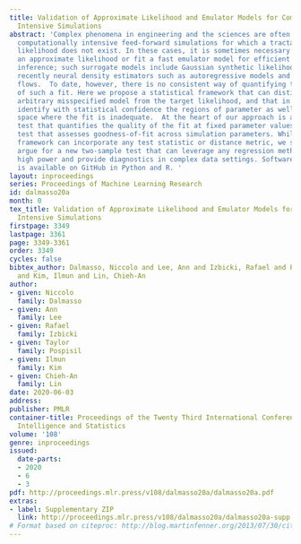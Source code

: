 ```yaml
---
title: Validation of Approximate Likelihood and Emulator Models for Computationally
  Intensive Simulations
abstract: 'Complex phenomena in engineering and the sciences are often modeled with
  computationally intensive feed-forward simulations for which a tractable analytic
  likelihood does not exist. In these cases, it is sometimes necessary to estimate
  an approximate likelihood or fit a fast emulator model for efficient statistical
  inference; such surrogate models include Gaussian synthetic likelihoods and more
  recently neural density estimators such as autoregressive models and normalizing
  flows.  To date, however, there is no consistent way of quantifying the quality
  of such a fit. Here we propose a statistical framework that can distinguish any
  arbitrary misspecified model from the target likelihood, and that in addition can
  identify with statistical confidence the regions of parameter as well as feature
  space where the fit is inadequate.  At the heart of our approach is a  two-sample
  test that quantifies the quality of the fit at fixed parameter values, and a global
  test that assesses goodness-of-fit across simulation parameters. While our general
  framework can incorporate any test statistic or distance metric, we specifically
  argue for a new two-sample test that can leverage any regression method to attain
  high power and provide diagnostics in complex data settings. Software for our approach
  is available on GitHub in Python and R. '
layout: inproceedings
series: Proceedings of Machine Learning Research
id: dalmasso20a
month: 0
tex_title: Validation of Approximate Likelihood and Emulator Models for Computationally
  Intensive Simulations
firstpage: 3349
lastpage: 3361
page: 3349-3361
order: 3349
cycles: false
bibtex_author: Dalmasso, Niccolo and Lee, Ann and Izbicki, Rafael and Pospisil, Taylor
  and Kim, Ilmun and Lin, Chieh-An
author:
- given: Niccolo
  family: Dalmasso
- given: Ann
  family: Lee
- given: Rafael
  family: Izbicki
- given: Taylor
  family: Pospisil
- given: Ilmun
  family: Kim
- given: Chieh-An
  family: Lin
date: 2020-06-03
address: 
publisher: PMLR
container-title: Proceedings of the Twenty Third International Conference on Artificial
  Intelligence and Statistics
volume: '108'
genre: inproceedings
issued:
  date-parts:
  - 2020
  - 6
  - 3
pdf: http://proceedings.mlr.press/v108/dalmasso20a/dalmasso20a.pdf
extras:
- label: Supplementary ZIP
  link: http://proceedings.mlr.press/v108/dalmasso20a/dalmasso20a-supp.zip
# Format based on citeproc: http://blog.martinfenner.org/2013/07/30/citeproc-yaml-for-bibliographies/
---
```

